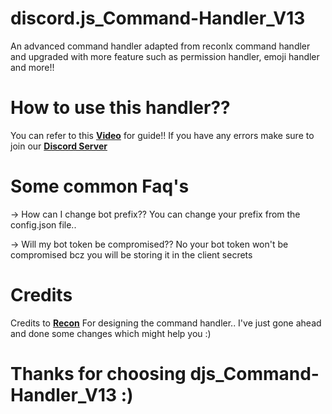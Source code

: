 # discord.js_Command-Handler_V13
An advanced command handler adapted from reconlx command handler and upgraded with more feature such as permission handler, emoji handler and more!!

# How to use this handler??
You can refer to this **[Video](https://youtube.com/discordtricks)** for guide!! If you have any errors make sure to join our **[Discord Server](https://discord.gg/DGbR83bcF6)**

# Some common Faq's
-> How can I change bot prefix??
You can change your prefix from the config.json file..

-> Will my bot token be compromised??
No your bot token won't be compromised bcz you will be storing it in the client secrets

# Credits
Credits to **[Recon](https://www.youtube.com/c/reconlxx)** For designing the command handler.. I've just gone ahead and done some changes which might help you :)

# Thanks for choosing djs_Command-Handler_V13 :)
